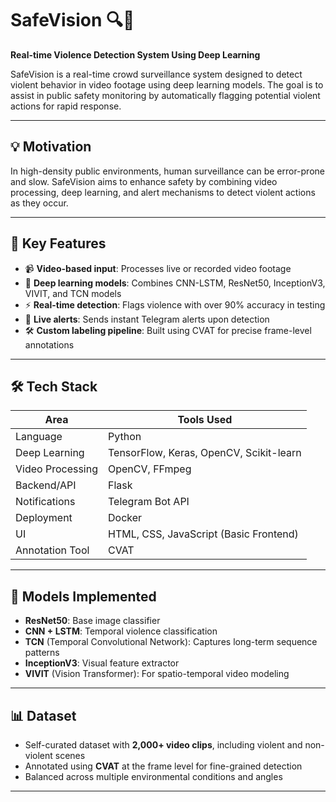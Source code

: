 # SafeVision 🔍🚨

**Real-time Violence Detection System Using Deep Learning**

SafeVision is a real-time crowd surveillance system designed to detect violent behavior in video footage using deep learning models. The goal is to assist in public safety monitoring by automatically flagging potential violent actions for rapid response.

---

## 💡 Motivation

In high-density public environments, human surveillance can be error-prone and slow. SafeVision aims to enhance safety by combining video processing, deep learning, and alert mechanisms to detect violent actions as they occur.

---

## 🎯 Key Features

- 📹 **Video-based input**: Processes live or recorded video footage
- 🧠 **Deep learning models**: Combines CNN-LSTM, ResNet50, InceptionV3, VIVIT, and TCN models
- ⚡ **Real-time detection**: Flags violence with over 90% accuracy in testing
- 📲 **Live alerts**: Sends instant Telegram alerts upon detection
- 🛠️ **Custom labeling pipeline**: Built using CVAT for precise frame-level annotations

---

## 🛠️ Tech Stack

| Area             | Tools Used                                     |
|------------------|------------------------------------------------|
| Language         | Python                                         |
| Deep Learning    | TensorFlow, Keras, OpenCV, Scikit-learn        |
| Video Processing | OpenCV, FFmpeg                                 |
| Backend/API      | Flask                                          |
| Notifications    | Telegram Bot API                               |
| Deployment       | Docker                                         |
| UI               | HTML, CSS, JavaScript (Basic Frontend)         |
| Annotation Tool  | CVAT                                           |

---

## 🧪 Models Implemented

- **ResNet50**: Base image classifier
- **CNN + LSTM**: Temporal violence classification
- **TCN** (Temporal Convolutional Network): Captures long-term sequence patterns
- **InceptionV3**: Visual feature extractor
- **VIVIT** (Vision Transformer): For spatio-temporal video modeling

---

## 📊 Dataset

- Self-curated dataset with **2,000+ video clips**, including violent and non-violent scenes
- Annotated using **CVAT** at the frame level for fine-grained detection
- Balanced across multiple environmental conditions and angles

---

